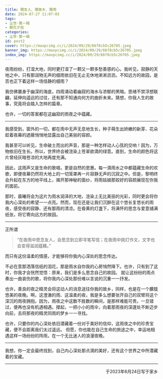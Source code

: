 ```yaml
---
title: 赠友人、赠故乡、赠雨
date: 2024-07-27 11:07:03
tags:
- 尘世·第一辑
- 朝花夕拾
categories:
- 尘世·第一辑
id: post2
cover: https://maxpcimg.cc/i/2024/09/29/66f8cb5c26705.jpeg
banner_img: https://maxpcimg.cc/i/2024/09/29/66f8cb5c26705.jpeg
index_img: https://maxpcimg.cc/i/2024/09/29/66f8cb5c26705.jpeg
---
```


夜雨纷纷，打湿大地，同时更打湿了一颗又一颗多愁善感的心。我听见，寂静的天地之中，只有那润物无声的细雨依旧在无止无休地淅淅沥沥。不知远方的故园，是否也正下着这样一场恬静的细雨？

我仿佛置身于幽深的海底，四周涌动着幽寂的海水与浓郁的黑暗。思绪不禁浮想联翩，延伸向遥远的过往，还有那不知通向何方的曲折未来。猜想，你我人生的故事，究竟将会踏入怎样的篇章。

也许，一切的答案都在这幽寂的雨夜之中蕴藏。

------

我感受到，窗外的一切，都在雨中无声无息地生长，种子萌生出娇嫩的新芽、花朵趁着夜幕的遮蔽悄悄地显露出自己美丽的容颜。

我甚至可以听见，生命破土而出的声音，那是一种怎样动人心弦的交响！因为，万物依旧在生长。所以，世界终会被渲染上苍翠欲滴的绿意。直到，生命的颜色将这片曾经灰暗苍凉的大地再度充满。

因此，这雨声又是生命的歌唱，更是自然的恩惠。每一滴雨水之中都蕴藏生命的欢歌，即便夜幕仍然将大地上的一切笼罩再一片寂静无声的沉寂之中。但是，黎明终会升起在东方的地平线上，揭开那神秘的面纱，将雨姑娘那姣好的容颜展现在你我的面前。

那时，晨曦将会为这片为雨水润泽的大地，渲染上无比美丽的光彩，同时更会将你我内心深处的希望一一点亮。然而，现在还是让我们沉醉在这个悠长复悠长的雨夜，感受夜的寂静、还有那雨的清凉。在昏黄的灯盏下，将满怀的思念与爱意铺满纸张，将它寄向远方的故园。

------

正所谓

> “在夜雨中思念友人，会思念到立即寻笔写信；在夜雨中挑灯作文，文字也会变得滋润蕴藉。”

而只有这份温柔的情感，才能够将你我内心深处的思念传达。

不必在意那洒落信纸的泪花，那是雨水自你我的心房悄然降下。也许，只有到了这时，你我才会恍然觉悟：原来，我们是多么思念自己的故园。 就让这纷纷的雨点奏出一曲哀伤的歌，将你我内心深处那份难以言说的沉重一一抒发。

也许，善良的夜之精灵会将这动人的消息送往你我的故乡，同样，也是在一个朦胧悠美的夜晚。啊，这澄澈的雨、这温柔的夜，我是多么想要张开自己的双臂将这个深沉的雨夜拥抱。因为，雨夜之中这数不胜数的瞬间，是那样难能可贵。一旦错过，便再也没有机遇相遇。撑起，一把小小的雨伞，向着那雨夜的深邃处不断迈步向前，去将那夜的精灵同雨的梦乡一一寻找。

也许，只要你的内心深处依旧潜藏着一份对于美好的信仰，这雨夜之中的珍贵宝藏，便不会距离我们太过遥远。 但愿，你也能在自己生命的旅途之中，幸运地相遇这样一场纷纷的阵雨，在一个无比迷人的浪漫夜晚。

------

我想，你一定会最终找到，自己内心深处那点滴的美好，还有这个世界之中所潜藏着的宝藏。

------

<p align="right">于2023年6月24日写于家乡</p>

